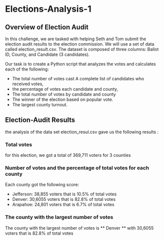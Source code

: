 # Elections-Analysis-1

## Overview of Election Audit

In this challenge, we are tasked with helping Seth and Tom submit the election audit results to the election commission. We will use a set of data called election_result.csv. The dataset is composed of three columns: Ballot ID, County, and Candidate (3 candidates). 

Our task is to create a Python script that analyzes the votes and calculates each of the following: 
-	The total number of votes cast A complete list of candidates who received votes, 
- the percentage of votes each candidate and county, 
- The total number of votes by candidate and county
- The winner of the election based on popular vote.
- The largest county turnout.

## Election-Audit Results

the analysis of the data set election_resul.csv gave us the following results :

### Total votes

for this election, we got a total of 369,711 voters for 3 counties

### Number of votes and the percentage of total votes for each county

Each county got the following score:

- Jefferson: 38,855 voters that is 10.5% of total votes
- Denver: 30,6055 voters that is 82.8% of total votes
- Arapahoe: 24,801 voters that is 6.7% of total votes

### The county with the largest number of votes

The county with the largest number of votes is ** Denver **  with 30,6055 voters that is 82.8% of total votes
